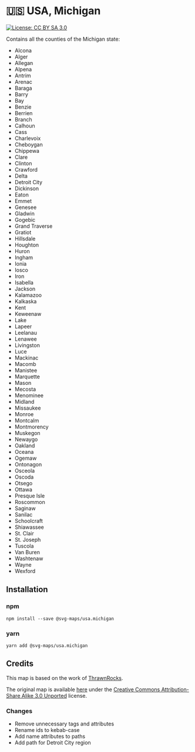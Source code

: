 # 🇺🇸 USA, Michigan

[![License: CC BY SA 3.0](https://img.shields.io/badge/License-CC%20BY%20SA%203.0-blue.svg)](https://creativecommons.org/licenses/by-sa/3.0/)

Contains all the counties of the Michigan state:
* Alcona
* Alger
* Allegan
* Alpena
* Antrim
* Arenac
* Baraga
* Barry
* Bay
* Benzie
* Berrien
* Branch
* Calhoun
* Cass
* Charlevoix
* Cheboygan
* Chippewa
* Clare
* Clinton
* Crawford
* Delta
* Detroit City
* Dickinson
* Eaton
* Emmet
* Genesee
* Gladwin
* Gogebic
* Grand Traverse
* Gratiot
* Hillsdale
* Houghton
* Huron
* Ingham
* Ionia
* Iosco
* Iron
* Isabella
* Jackson
* Kalamazoo
* Kalkaska
* Kent
* Keweenaw
* Lake
* Lapeer
* Leelanau
* Lenawee
* Livingston
* Luce
* Mackinac
* Macomb
* Manistee
* Marquette
* Mason
* Mecosta
* Menominee
* Midland
* Missaukee
* Monroe
* Montcalm
* Montmorency
* Muskegon
* Newaygo
* Oakland
* Oceana
* Ogemaw
* Ontonagon
* Osceola
* Oscoda
* Otsego
* Ottawa
* Presque Isle
* Roscommon
* Saginaw
* Sanilac
* Schoolcraft
* Shiawassee
* St. Clair
* St. Joseph
* Tuscola
* Van Buren
* Washtenaw
* Wayne
* Wexford

## Installation

### npm

`npm install --save @svg-maps/usa.michigan`

### yarn

`yarn add @svg-maps/usa.michigan`

## Credits

This map is based on the work of [ThrawnRocks](https://commons.wikimedia.org/wiki/Special:Contributions/ThrawnRocks).

The original map is available [here](https://commons.wikimedia.org/wiki/File:Blank_map_of_Michigan.svg) under the [Creative Commons Attribution-Share Alike 3.0 Unported](https://creativecommons.org/licenses/by-sa/3.0/) license.

### Changes

* Remove unnecessary tags and attributes
* Rename ids to kebab-case
* Add name attributes to paths
* Add path for Detroit City region
